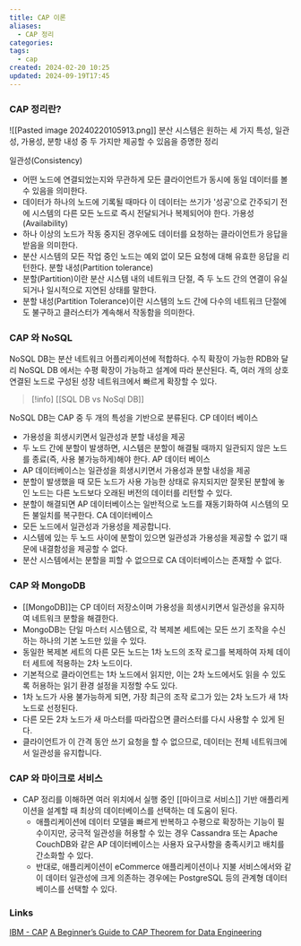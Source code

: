 ```yaml
---
title: CAP 이론
aliases:
  - CAP 정리
categories: 
tags:
  - cap
created: 2024-02-20 10:25
updated: 2024-09-19T17:45
---
```


### CAP 정리란?

![[Pasted image 20240220105913.png]]
분산 시스템은 원하는 세 가지 특성, 일관성, 가용성, 분항 내성 중 두 가지만 제공할 수 있음을 증명한 정리

일관성(Consistency)
- 어떤 노드에 연결되었는지와 무관하게 모든 클라이언트가 동시에 동일 데이터를 볼 수 있음을 의미한다.
- 데이터가 하나의 노드에 기록될 때마다 이 데이터는 쓰기가 '성공'으로 간주되기 전에 시스템의 다른 모든 노드로 즉시 전달되거나 복제되어야 한다.
가용성(Availability)
- 하나 이상의 노드가 작동 중지된 경우에도 데이터를 요청하는 클라이언트가 응답을 받음을 의미한다.
- 분산 시스템의 모든 작업 중인 노드는 예외 없이 모든 요청에 대해 유효한 응답을 리턴한다.
분할 내성(Partition tolerance)
- 분할(Partition)이란 분산 시스템 내의 네트워크 단절, 즉 두 노드 간의 연결이 유실되거나 일시적으로 지연된 상태를 말한다.
- 분할 내성(Partition Tolerance)이란 시스템의 노드 간에 다수의 네트워크 단절에도 불구하고 클러스터가 계속해서 작동함을 의미한다.

### CAP 와 NoSQL

NoSQL DB는 분산 네트워크 어플리케이션에 적합하다.
수직 확장이 가능한 RDB와 달리 NoSQL DB 에서는 수평 확장이 가능하고 설계에 따라 분산된다.
즉, 여러 개의 상호 연결된 노드로 구성된 성장 네트워크에서 빠르게 확장할 수 있다.
>[!info]
> [[SQL DB vs NoSql DB]]

NoSQL DB는 CAP 중 두 개의 특성을 기반으로 분류된다.
CP 데이터 베이스
- 가용성을 희생시키면서 일관성과 분할 내성을 제공
- 두 노드 간에 분할이 발생하면, 시스템은 분할이 해결될 때까지 일관되지 않은 노드를 종료(즉, 사용 불가능하게)해야 한다.
AP 데이터 베이스
- AP 데이터베이스는 일관성을 희생시키면서 가용성과 분할 내성을 제공
- 분할이 발생했을 때 모든 노드가 사용 가능한 상태로 유지되지만 잘못된 분할에 놓인 노드는 다른 노드보다 오래된 버전의 데이터를 리턴할 수 있다.
- 분할이 해결되면 AP 데이터베이스는 일반적으로 노드를 재동기화하여 시스템의 모든 불일치를 복구한다.
CA 데이터베이스
- 모든 노드에서 일관성과 가용성을 제공합니다.
- 시스템에 있는 두 노드 사이에 분할이 있으면 일관성과 가용성을 제공할 수 없기 때문에 내결함성을 제공할 수 없다.
- 분산 시스템에서는 분할을 피할 수 없으므로 CA 데이터베이스는 존재할 수 없다.

### CAP 와 MongoDB

- [[MongoDB]]는 CP 데이터 저장소이며 가용성을 희생시키면서 일관성을 유지하여 네트워크 분할을 해결한다.
- MongoDB는 단일 마스터 시스템으로, 각 복제본 세트에는 모든 쓰기 조작을 수신하는 하나의 기본 노드만 있을 수 있다.
- 동일한 복제본 세트의 다른 모든 노드는 1차 노드의 조작 로그를 복제하여 자체 데이터 세트에 적용하는 2차 노드이다.
- 기본적으로 클라이언트는 1차 노드에서 읽지만, 이는 2차 노드에서도 읽을 수 있도록 허용하는 읽기 환경 설정을 지정할 수도 있다.
- 1차 노드가 사용 불가능하게 되면, 가장 최근의 조작 로그가 있는 2차 노드가 새 1차 노드로 선정된다.
- 다른 모든 2차 노드가 새 마스터를 따라잡으면 클러스터를 다시 사용할 수 있게 된다.
- 클라이언트가 이 간격 동안 쓰기 요청을 할 수 없으므로, 데이터는 전체 네트워크에서 일관성을 유지합니다.

### CAP 와 마이크로 서비스

- CAP 정리를 이해하면 여러 위치에서 실행 중인 [[마이크로 서비스]] 기반 애플리케이션을 설계할 때 최상의 데이터베이스를 선택하는 데 도움이 된다.
	- 애플리케이션에 데이터 모델을 빠르게 반복하고 수평으로 확장하는 기능이 필수이지만, 궁극적 일관성을 허용할 수 있는 경우 Cassandra 또는 Apache CouchDB와 같은 AP 데이터베이스는 사용자 요구사항을 충족시키고 배치를 간소화할 수 있다.
	- 반대로, 애플리케이션이 eCommerce 애플리케이션이나 지불 서비스에서와 같이 데이터 일관성에 크게 의존하는 경우에는 PostgreSQL 등의 관계형 데이터베이스를 선택할 수 있다.

### Links

[IBM - CAP](https://www.ibm.com/kr-ko/topics/cap-theorem)
[A Beginner’s Guide to CAP Theorem for Data Engineering](https://www.analyticsvidhya.com/blog/2020/08/a-beginners-guide-to-cap-theorem-for-data-engineering/)
